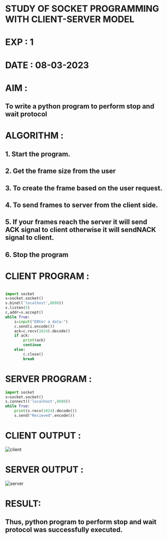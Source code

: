 
# STUDY OF SOCKET PROGRAMMING WITH CLIENT-SERVER MODEL

# EXP : 1

# DATE : 08-03-2023

# AIM :
## To write a python program to perform stop and wait protocol
# ALGORITHM :
## 1. Start the program.
## 2. Get the frame size from the user
## 3. To create the frame based on the user request.
## 4. To send frames to server from the client side.
## 5. If your frames reach the server it will send ACK signal to client otherwise it will sendNACK signal to client.
## 6. Stop the program

# CLIENT PROGRAM :
```PYTHON 3

import socket
s=socket.socket()
s.bind(('localhost',8080))
s.listen(5)
c,addr=s.accept()
while True:
	i=input("ENter a data:")
	c.send(i.encode())
	ack=c.recv(1024).decode()
	if ack:
		print(ack)
		continue
	else:
		c.close()
		break
```
# SERVER PROGRAM : 
```PYTHON 3
import socket
s=socket.socket()
s.connect(('localhost',8080))
while True:
	print(s.recv(1024).decode())
	s.send("Recieved".encode())
```

# CLIENT OUTPUT :
![client](https://github.com/Skanthasishanth/19CS406-EX-1/assets/118298456/651a2e90-1b67-4000-a863-c0d5ea3cd510)

# SERVER OUTPUT :
![server](https://github.com/Skanthasishanth/19CS406-EX-1/assets/118298456/0527f6df-36fc-4cbb-9917-6fc2e06d7ace)
# RESULT:
## Thus, python program to perform stop and wait protocol was successfully executed.
